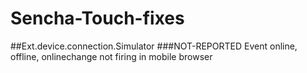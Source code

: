 Sencha-Touch-fixes
==================

##Ext.device.connection.Simulator
###NOT-REPORTED
Event online, offline, onlinechange not firing in mobile browser

